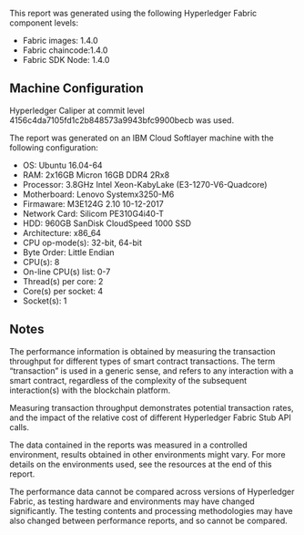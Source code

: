 This report was generated using the following Hyperledger Fabric component levels:

- Fabric images: 1.4.0
- Fabric chaincode:1.4.0
- Fabric SDK Node: 1.4.0

## Machine Configuration

Hyperledger Caliper at commit level 4156c4da7105fd1c2b848573a9943bfc9900becb was used.

The report was generated on an IBM Cloud Softlayer machine with the following configuration:

 - OS: Ubuntu 16.04-64
 - RAM: 2x16GB Micron 16GB DDR4 2Rx8
 - Processor: 3.8GHz Intel Xeon-KabyLake (E3-1270-V6-Quadcore)
 - Motherboard: Lenovo Systemx3250-M6
 - Firmaware: M3E124G 2.10 10-12-2017
 - Network Card: Silicom PE310G4i40-T
 - HDD: 960GB SanDisk CloudSpeed 1000 SSD
 - Architecture: x86_64
 - CPU op-mode(s): 32-bit, 64-bit
 - Byte Order: Little Endian
 - CPU(s): 8
 - On-line CPU(s) list: 0-7
 - Thread(s) per core: 2
 - Core(s) per socket: 4
 - Socket(s): 1

## Notes
The performance information is obtained by measuring the transaction throughput for different types of smart contract transactions. The term “transaction” is used in a generic sense, and refers to any interaction with a smart contract, regardless of the complexity of the subsequent interaction(s) with the blockchain platform.

Measuring transaction throughput demonstrates potential transaction rates, and the impact of the relative cost of different Hyperledger Fabric Stub API calls.

The data contained in the reports was measured in a controlled environment, results obtained in other environments might vary. For more details on the environments used, see the resources at the end of this report.

The performance data cannot be compared across versions of Hyperledger Fabric, as testing hardware and environments may have changed significantly. The testing contents and processing methodologies may have also changed between performance reports, and so cannot be compared.